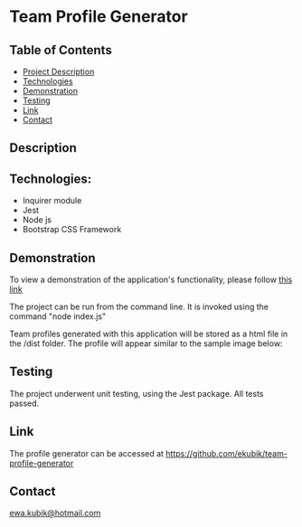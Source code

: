 # Team Profile Generator

## Table of Contents
* <a href="#description">Project Description</a>
* <a href="#technologies">Technologies</a>
* <a href="#demonstration">Demonstration </a>
* <a href="#testing">Testing</a>
* <a href="#link">Link </a>
* <a href="#contact">Contact</a>


## Description


## Technologies:
* Inquirer module
* Jest
* Node js
* Bootstrap CSS Framework


## Demonstration
To view a demonstration of the application's functionality, please follow <a href="" target="_blank" > this link </a>

The project can be run from the command line. It is invoked using the command "node index.js"

Team profiles generated with this application will be stored as a html file in the /dist folder. The profile will appear similar to the sample image below:




## Testing
The project underwent unit testing, using the Jest package. All tests passed.



## Link
The profile generator can be accessed at <a href="https://github.com/ekubik/team-profile-generator" target="_blank"> https://github.com/ekubik/team-profile-generator</a>


## Contact
<a href="mailto:ewa.kubik@hotmail.com" > ewa.kubik@hotmail.com </a>
